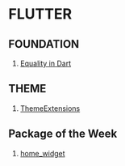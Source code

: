 # FLUTTER

## FOUNDATION
1. [Equality in Dart](https://youtu.be/DCKaFaU4jdk)

## THEME
1. [ThemeExtensions](https://youtu.be/8-szcYzFVao)

## Package of the Week
1. [home_widget](https://youtu.be/L9cP9OTUstA)
